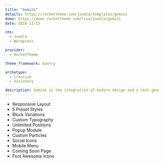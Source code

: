 ```yaml
---
title: "Gemini"
details: https://rockettheme.com/joomla/templates/gemini
demo: https://demo.rockettheme.com/live/joomla/gemini
date: 2018-11-15

cms: 
  - Joomla
  - Wordpress

provider: 
  - RocketTheme

theme_framework: Gantry

archetype:
  - Creative
  - Visionary

description: Gemini is the integration of modern design and a next-generation framework in one seamless experience. This professional theme is perfect for a wide range of websites including design firms, architects, data science, finance, & more.
---
```


* Responsive Layout
* 5 Preset Styles
* Block Variations
* Custom Typography
* Unlimited Positions
* Popup Module
* Custom Particles
* Social Icons
* Mobile Menu
* Coming Soon Page
* Font Awesome Icons	